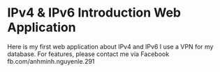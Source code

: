 # IPv4 & IPv6 Introduction Web Application
Here is my first web application about IPv4 and IPv6
I use a VPN for my database. For features, please contact me via Facebook fb.com/anhminh.nguyenle.291
